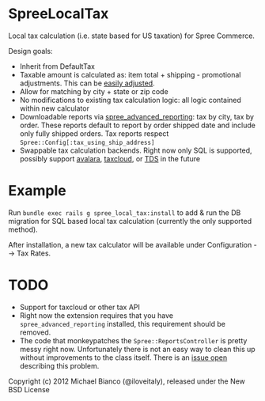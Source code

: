 SpreeLocalTax
=============

Local tax calculation (i.e. state based for US taxation) for Spree Commerce.

Design goals:  

* Inherit from DefaultTax
* Taxable amount is calculated as: item total + shipping - promotional adjustments.
  This can be [easily adjusted](https://github.com/iloveitaly/spree_local_tax/blob/master/app/models/spree/calculator/local_tax.rb#L33).
* Allow for matching by city + state or zip code
* No modifications to existing tax calculation logic: all logic contained within new calculator
* Downloadable reports via [spree_advanced_reporting](http://github.com/iloveitaly/spree_advanced_reporting): tax by city, tax by order. These reports default to report by order shipped date and include only fully shipped orders. Tax reports respect `Spree::Config[:tax_using_ship_address]`
* Swappable tax calculation backends. Right now only SQL is supported,
  possibly support [avalara](http://www.avalara.com/products/sdk), [taxcloud](https://taxcloud.net/default.aspx), or [TDS](http://www.taxdatasystems.com) in the future

Example
=======

Run `bundle exec rails g spree_local_tax:install` to add & run the DB migration for SQL based local tax calculation (currently the only supported method).  

After installation, a new tax calculator will be available under Configuration --> Tax Rates.  

TODO
====

* Support for taxcloud or other tax API
* Right now the extension requires that you have `spree_advanced_reporting` installed, this requirement should be removed.
* The code that monkeypatches the `Spree::ReportsController` is pretty messy right now. Unfortunately there is not an easy way to clean this up without improvements to the class itself. There is an [issue open](https://github.com/spree/spree/issues/1863) describing this problem.

Copyright (c) 2012 Michael Bianco (@iloveitaly), released under the New BSD License
